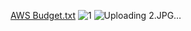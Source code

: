 [AWS Budget.txt](https://github.com/CyberGirlNaz/Using-AWS-Budgets-to-set-custom-budgets-to-track-cost-and-usage/files/9541437/AWS.Budget.txt)
![1](https://user-images.githubusercontent.com/112990296/189502902-52a3de29-cbd2-4235-b74b-01ba3e0dfea5.JPG)
![Uploading 2.JPG…]()
